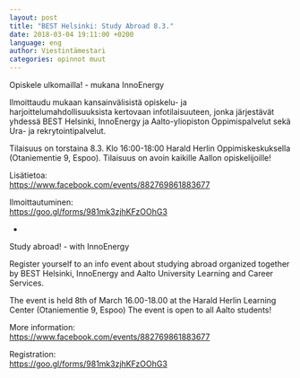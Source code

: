```yaml
---
layout: post
title: "BEST Helsinki: Study Abroad 8.3."
date: 2018-03-04 19:11:00 +0200
language: eng
author: Viestintämestari
categories: opinnot muut
---
```

Opiskele ulkomailla! - mukana InnoEnergy


Ilmoittaudu mukaan kansainvälisistä opiskelu- ja harjoittelumahdollisuuksista kertovaan infotilaisuuteen, jonka järjestävät yhdessä BEST Helsinki, InnoEnergy ja
 Aalto-yliopiston Oppimispalvelut sekä Ura- ja rekrytointipalvelut. 

Tilaisuus on torstaina 8.3. Klo 16:00-18:00 Harald Herlin Oppimiskeskuksella (Otaniementie 9, Espoo). Tilaisuus on avoin kaikille Aallon opiskelijoille!

Lisätietoa:<br>
<https://www.facebook.com/events/882769861883677>

Ilmoittautuminen:<br>
<https://goo.gl/forms/981mk3zjhKFzOOhG3>


*

Study abroad! - with InnoEnergy


Register yourself to an info event about studying abroad organized together by BEST Helsinki, InnoEnergy and Aalto University Learning and Career Services.

The event is held 8th of March 16.00-18.00 at the Harald Herlin Learning Center (Otaniementie 9, Espoo) The event is open to all Aalto students!

More information:<br>
<https://www.facebook.com/events/882769861883677>

Registration:<br>
<https://goo.gl/forms/981mk3zjhKFzOOhG3>